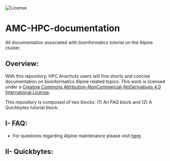 ![License](https://i.creativecommons.org/l/by-nc-nd/4.0/88x31.png)

# AMC-HPC-documentation
All documentation associated with bioinformatics tutorial on the Alpine cluster. 

## Overview:

With this repository, HPC Anschutz users will fine shorts and concise documentation on bioinformatics Alpine related topics.
This work is licensed under a <a rel="license" href="http://creativecommons.org/licenses/by-nc-nd/4.0/">Creative Commons Attribution-NonCommercial-NoDerivatives 4.0 International License</a>.

This repository is composed of two blocks: (1) An FAQ block and (2) A Quickbytes tutorial block.

## I- FAQ:

*  For questions regarding Alpine maintenance please visit [here](https://github.com/kf-cuanschutz/AMC-HPC-documentation/blob/main/Alpine-cluster-maintenance.md).


## II- Quickbytes:


